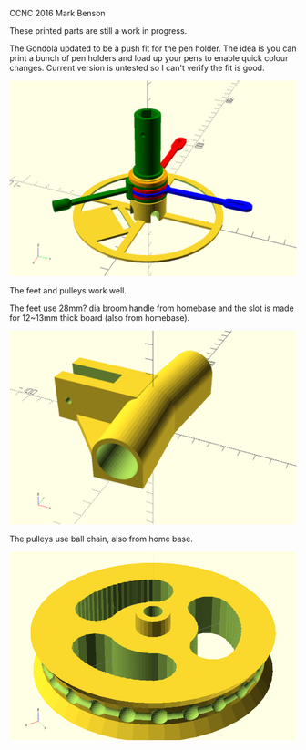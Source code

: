 CCNC 2016 Mark Benson

These printed parts are still a work in progress.

The Gondola updated to be a push fit for the pen holder. The idea is you can print a bunch of pen holders and load up your pens to enable quick colour changes. Current version is untested so I can't verify the fit is good.

![Gondola](https://github.com/MarkJB/Polargraph-printed-parts/blob/master/Gondola/assembled_gondola.png)

The feet and pulleys work well.

The feet use 28mm? dia broom handle from homebase and the slot is made for 12~13mm thick board (also from homebase).

![Feet](https://github.com/MarkJB/Polargraph-printed-parts/blob/master/Feet/polargraph_feet.png)

The pulleys use ball chain, also from home base.

![Pulley](https://github.com/MarkJB/Polargraph-printed-parts/blob/master/Pulley/polargraph_pulley.png)


